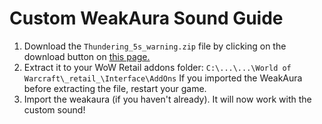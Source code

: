 # Custom WeakAura Sound Guide

1. Download the ```Thundering_5s_warning.zip``` file by clicking on the download button on [this page.](https://github.com/critzd/weakauras/blob/main/thundering/media/ThunderingCustomSounds.zip)
2. Extract it to your WoW Retail addons folder: ```C:\...\...\World of Warcraft\_retail_\Interface\AddOns``` If you imported the WeakAura before extracting the file, restart your game.
3. Import the weakaura (if you haven't already). It will now work with the custom sound!
